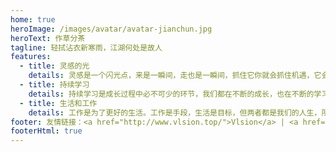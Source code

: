```yaml
---
home: true
heroImage: /images/avatar/avatar-jianchun.jpg
heroText: 作草分茶
tagline: 轻拭沾衣新寒雨，江湖何处是故人
features:
  - title: 灵感的光
    details: 灵感是一个闪光点，来是一瞬间，走也是一瞬间，抓住它你就会抓住机遇，它会给你带来快乐的。
  - title: 持续学习
    details: 持续学习是成长过程中必不可少的环节，我们都在不断的成长，也在不断的学习，所以加油吧少年。
  - title: 生活和工作
    details: 工作是为了更好的生活。工作是手段，生活是目标，但两者都是我们的人生，所以我们需要享受这样的人生。
footer: 友情链接：<a href="http://www.vlsion.top/">Vlsion</a> | <a href="https://www.elmerlxy.com/">Elmer</a>
footerHtml: true
---
```

